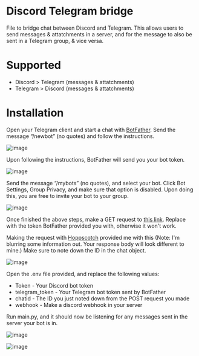# Discord Telegram bridge
File to bridge chat between Discord and Telegram. This allows users to send messages & attatchments in a server, and for the message to also be sent in a Telegram group, & vice versa.

# Supported
* Discord > Telegram (messages & attatchments)
* Telegram > Discord (messages & attatchments)

# Installation

Open your Telegram client and start a chat with [BotFather](https://t.me/BotFather). Send the message “/newbot” (no quotes) and follow the instructions.

![image](https://user-images.githubusercontent.com/90877067/182313481-fa70b777-c46f-4d59-8ddb-3dd55856d32d.png)

Upon following the instructions, BotFather will send you your bot token. 

![image](https://user-images.githubusercontent.com/90877067/182313860-72051436-a77c-4979-9d9e-324a6677fef8.png)

Send the message “/mybots” (no quotes), and select your bot. Click Bot Settings, Group Privacy, and make sure that option is disabled.
Upon doing this, you are free to invite your bot to your group.

![image](https://user-images.githubusercontent.com/90877067/182314225-05fdab18-9bbd-4a95-b87d-81a86117cf0c.png)

Once finished the above steps, make a GET request to [this link](https://api.telegram.org/bot<token>/getUpdates).
Replace <token> with the token BotFather provided you with, otherwise it won't work.

Making the request with [Hoppscotch](https://hoppscotch.io/) provided me with this (Note: I'm blurring some information out. Your response body will look different to mine.)
Make sure to note down the ID in the chat object.

![image](https://user-images.githubusercontent.com/90877067/182315491-7aedc897-a961-474c-9672-6293e80ea386.png)

Open the .env file provided, and replace the following values:
* Token - Your Discord bot token
* telegram_token - Your Telegram bot token sent by BotFather
* chatid - The ID you just noted down from the POST request you made
* webhook - Make a discord webhook in your server

Run main.py, and it should now be listening for any messages sent in the server your bot is in.

![image](https://user-images.githubusercontent.com/90877067/182317046-73e925c4-8a11-4ff5-993e-7e3db9ef5a26.png)

![image](https://user-images.githubusercontent.com/90877067/182317079-0e74c1ee-10ab-4fd9-9540-1a1557b2cdee.png)
